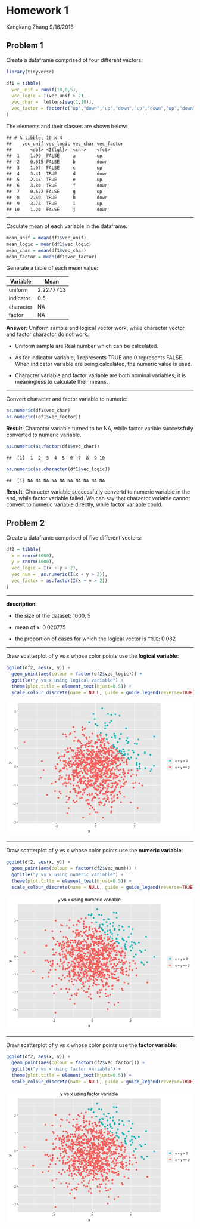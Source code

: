 Homework 1
================
Kangkang Zhang
9/16/2018

Problem 1
---------

Create a dataframe comprised of four different vectors:

``` r
library(tidyverse)
```

``` r
df1 = tibble(
  vec_unif = runif(10,0,5),
  vec_logic = I(vec_unif > 2),
  vec_char =  letters[seq(1,10)],
  vec_factor = factor(c("up","down","up","down","up","down","up","down","up","down"))
)
```

The elements and their classes are shown below:

    ## # A tibble: 10 x 4
    ##    vec_unif vec_logic vec_char vec_factor
    ##       <dbl> <I(lgl)>  <chr>    <fct>     
    ##  1    1.99  FALSE     a        up        
    ##  2    0.615 FALSE     b        down      
    ##  3    1.97  FALSE     c        up        
    ##  4    3.41  TRUE      d        down      
    ##  5    2.45  TRUE      e        up        
    ##  6    3.80  TRUE      f        down      
    ##  7    0.622 FALSE     g        up        
    ##  8    2.50  TRUE      h        down      
    ##  9    3.73  TRUE      i        up        
    ## 10    1.20  FALSE     j        down

------------------------------------------------------------------------

Caculate mean of each variable in the dataframe:

``` r
mean_unif = mean(df1$vec_unif)
mean_logic = mean(df1$vec_logic)
mean_char = mean(df1$vec_char)
mean_factor = mean(df1$vec_factor)
```

Generate a table of each mean value:

| Variable  | Mean      |
|-----------|-----------|
| uniform   | 2.2277713 |
| indicator | 0.5       |
| character | NA        |
| factor    | NA        |

**Answer**: Uniform sample and logical vector work, while character vector and factor charactor do not work.

-   Uniform sample are Real number which can be calculated.

-   As for indicator variable, 1 represents TRUE and 0 represents FALSE. When indicator variable are being calculated, the numeric value is used.

-   Character variable and factor variable are both nominal variables, it is meaningless to calculate their means.

------------------------------------------------------------------------

Convert character and factor variable to numeric:

``` r
as.numeric(df1$vec_char)
as.numeric((df1$vec_factor))
```

**Result**: Charactor variable turned to be NA, while factor varible successfully converted to numeric variable.

``` r
as.numeric(as.factor(df1$vec_char))
```

    ##  [1]  1  2  3  4  5  6  7  8  9 10

``` r
as.numeric(as.character(df1$vec_logic))
```

    ##  [1] NA NA NA NA NA NA NA NA NA NA

**Result**: Character variable successfully convertd to numeric variable in the end, while factor variable failed. We can say that charactor variable cannot convert to numeric variable directly, while factor variable could.

Problem 2
---------

Create a dataframe comprised of five different vectors:

``` r
df2 = tibble(
  x = rnorm(1000),
  y = rnorm(1000),
  vec_logic = I(x + y > 2),
  vec_num =  as.numeric(I(x + y > 2)),
  vec_factor = as.factor(I(x + y > 2))
)
```

------------------------------------------------------------------------

**description**:

-   the size of the dataset: 1000, 5

-   mean of x: 0.020775

-   the proportion of cases for which the logical vector is `TRUE`: 0.082

------------------------------------------------------------------------

Draw scatterplot of y vs x whose color points use the **logical variable**:

``` r
ggplot(df2, aes(x, y)) + 
  geom_point(aes(colour = factor(df2$vec_logic))) + 
  ggtitle("y vs x using logical variable") +  
  theme(plot.title = element_text(hjust=0.5)) + 
  scale_colour_discrete(name = NULL, guide = guide_legend(reverse=TRUE), labels = c('x + y <= 2','x + y > 2'))
```

![](p8105_hw1_kz2334_files/figure-markdown_github/Problem2.2-1.png)

------------------------------------------------------------------------

Draw scatterplot of y vs x whose color points use the **numeric variable**:

``` r
ggplot(df2, aes(x, y)) + 
  geom_point(aes(colour = factor(df2$vec_num))) + 
  ggtitle("y vs x using numeric variable") +  
  theme(plot.title = element_text(hjust=0.5)) + 
  scale_colour_discrete(name = NULL, guide = guide_legend(reverse=TRUE), labels = c('x + y <= 2','x + y > 2'))
```

![](p8105_hw1_kz2334_files/figure-markdown_github/Problem2.3-1.png)

------------------------------------------------------------------------

Draw scatterplot of y vs x whose color points use the **factor variable**:

``` r
ggplot(df2, aes(x, y)) + 
  geom_point(aes(colour = factor(df2$vec_factor))) + 
  ggtitle("y vs x using factor variable") +  
  theme(plot.title = element_text(hjust=0.5)) + 
  scale_colour_discrete(name = NULL, guide = guide_legend(reverse=TRUE), labels = c('x + y <= 2','x + y > 2'))
```

![](p8105_hw1_kz2334_files/figure-markdown_github/Problem2.4-1.png)
